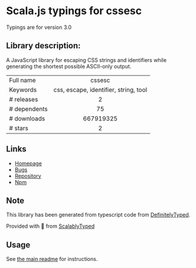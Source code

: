 
# Scala.js typings for cssesc

Typings are for version 3.0

## Library description:
A JavaScript library for escaping CSS strings and identifiers while generating the shortest possible ASCII-only output.

|                    |                 |
| ------------------ | :-------------: |
| Full name          | cssesc |
| Keywords           | css, escape, identifier, string, tool |
| # releases         | 2 |
| # dependents       | 75 |
| # downloads        | 667919325 |
| # stars            | 2 |

## Links
- [Homepage](https://mths.be/cssesc)
- [Bugs](https://github.com/mathiasbynens/cssesc/issues)
- [Repository](https://github.com/mathiasbynens/cssesc)
- [Npm](https://www.npmjs.com/package/cssesc)
    


## Note
This library has been generated from typescript code from [DefinitelyTyped](https://definitelytyped.org).

Provided with :purple_heart: from [ScalablyTyped](https://github.com/oyvindberg/ScalablyTyped)

## Usage
See [the main readme](../../readme.md) for instructions.


